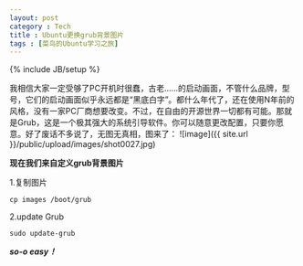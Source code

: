 ```yaml
---
layout: post
category : Tech
title : Ubuntu更换grub背景图片
tags : [菜鸟的Ubuntu学习之旅]
---
```

{% include JB/setup %}

我相信大家一定受够了PC开机时很蠢，古老……的启动画面，不管什么品牌，型号，它们的启动画面似乎永远都是“黑底白字”。都什么年代了，还在使用N年前的风格，没有一家PC厂商想要改变。不过，在自由的开源世界一切都有可能。那就是Grub，这是一个极其强大的系统引导软件。你可以随意更改配置，只要你愿意。好了废话不多说了，无图无真相，图来了：
![image]({{ site.url }}/public/upload/images/shot0027.jpg)


**现在我们来自定义grub背景图片**

1.复制图片
	
	cp images /boot/grub

2.update Grub
	
	sudo update-grub
	
***so-o easy！***